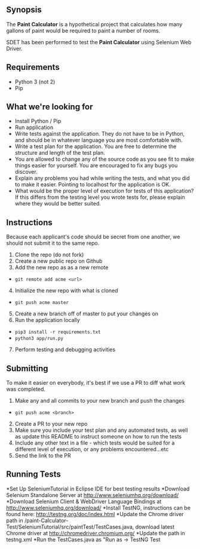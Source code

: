 ## Synopsis

The **Paint Calculator** is a hypothetical project that calculates how many gallons of paint would be required to paint a number of rooms.

SDET has been performed to test the **Paint Calculator** using Selenium Web Driver.

## Requirements

* Python 3 (not 2)
* Pip

## What we're looking for

* Install Python / Pip
* Run application
* Write tests against the application. They do not have to be in Python, and should be in whatever language you are most comfortable with.
* Write a test plan for the application.  You are free to determine the structure and length of the test plan.
* You are allowed to change any of the source code as you see fit to make things easier for yourself. You are encouraged to fix any bugs you discover.
* Explain any problems you had while writing the tests, and what you did to make it easier. Pointing to localhost for the application is OK.
* What would be the proper level of execution for tests of this application?  If this differs from the testing level you wrote tests for, please explain where they would be better suited.

## Instructions

Because each applicant's code should be secret from one another, we should not submit it to the same repo.

1. Clone the repo (do not fork)
2. Create a new public repo on Github
3. Add the new repo as as a new remote
* `git remote add acme <url>`
4. Initialize the new repo with what is cloned
* `git push acme master`
5. Create a new branch off of master to put your changes on
6. Run the application locally
* `pip3 install -r requirements.txt`
* `python3 app/run.py`
7. Perform testing and debugging activities

## Submitting 

To make it easier on everybody, it's best if we use a PR to diff what work was completed.

1. Make any and all commits to your new branch and push the changes
* `git push acme <branch>`
2. Create a PR to your new repo
3. Make sure you include your test plan and any automated tests, as well as update this README to instruct someone on how to run the tests
4. Include any other text in a file - which tests would be suited for a different level of execution, or any problems encountered...etc
5. Send the link to the PR

## Running Tests

*Set Up SeleniumTutorial in Eclipse IDE for best testing results
*Download Selenium Standalone Server at http://www.seleniumhq.org/download/
*Download Selenium Client & WebDriver Language Bindings at http://www.seleniumhq.org/download/
*Install TestNG, instructions can be found here: http://testng.org/doc/index.html
*Update the Chrome driver path in /paint-Calculator-Test/SeleniumTutorial/src/paintTest/TestCases.java, download latest Chrome driver at http://chromedriver.chromium.org/
*Update the path in testng.xml
*Run the TestCases.java as "Run as -> TestNG Test
